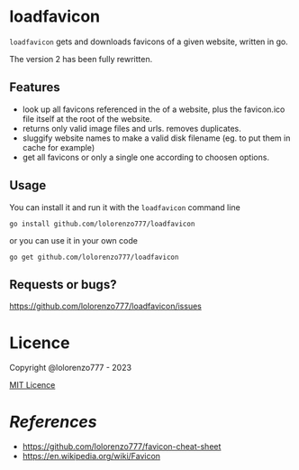# loadfavicon

`loadfavicon` gets and downloads favicons of a given website, written in go.

The version 2 has been fully rewritten.

## Features

- look up all favicons referenced in the <head><link> of a website, plus the favicon.ico file itself at the root of the website.
- returns only valid image files and urls. removes duplicates.
- sluggify website names to make a valid disk filename (eg. to put them in cache for example)
- get all favicons or only a single one according to choosen options.

## Usage

You can install it and run it with the `loadfavicon` command line

```
go install github.com/lolorenzo777/loadfavicon
```

or you can use it in your own code

```
go get github.com/lolorenzo777/loadfavicon
```


## Requests or bugs?

https://github.com/lolorenzo777/loadfavicon/issues

# Licence

Copyright @lolorenzo777 - 2023

[MIT Licence](LICENCE)

# _References_

- https://github.com/lolorenzo777/favicon-cheat-sheet
- https://en.wikipedia.org/wiki/Favicon

